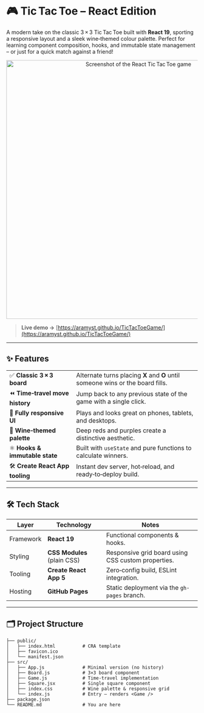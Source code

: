 # 🎮 Tic Tac Toe – React Edition

A modern take on the classic 3 × 3 Tic Tac Toe built with **React 19**, sporting a responsive layout and a sleek wine‑themed colour palette. Perfect for learning component composition, hooks, and immutable state management – or just for a quick match against a friend!

<p align="center">
  <a href="https://aramyst.github.io/TicTacToeGame/" target="_blank"><img src="docs/screenshot.png" alt="Screenshot of the React Tic Tac Toe game" width="680"></a>
</p>

> **Live demo →** [https://aramyst.github.io/TicTacToeGame/](https://aramyst.github.io/TicTacToeGame/)

---

## ✨ Features

|                                 |                                                                                |
| ------------------------------- | ------------------------------------------------------------------------------ |
| ✅ **Classic 3 × 3 board**       | Alternate turns placing **X** and **O** until someone wins or the board fills. |
| ⏪ **Time‑travel move history**  | Jump back to any previous state of the game with a single click.               |
| 📱 **Fully responsive UI**      | Plays and looks great on phones, tablets, and desktops.                        |
| 🎨 **Wine‑themed palette**      | Deep reds and purples create a distinctive aesthetic.                          |
| ⚛️ **Hooks & immutable state**  | Built with `useState` and pure functions to calculate winners.                 |
| 🛠 **Create React App tooling** | Instant dev server, hot‑reload, and ready‑to‑deploy build.                     |

---

## 🛠 Tech Stack

| Layer     | Technology                  | Notes                                              |
| --------- | --------------------------- | -------------------------------------------------- |
| Framework | **React 19**                | Functional components & hooks.                     |
| Styling   | **CSS Modules** (plain CSS) | Responsive grid board using CSS custom properties. |
| Tooling   | **Create React App 5**      | Zero‑config build, ESLint integration.             |
| Hosting   | **GitHub Pages**            | Static deployment via the `gh-pages` branch.       |

---

## 🗂 Project Structure

```
├── public/
│   ├── index.html          # CRA template
│   ├── favicon.ico
│   └── manifest.json
├── src/
│   ├── App.js              # Minimal version (no history)
│   ├── Board.js            # 3×3 board component
│   ├── Game.js             # Time‑travel implementation
│   ├── Square.jsx          # Single square component
│   ├── index.css           # Wine palette & responsive grid
│   └── index.js            # Entry – renders <Game />
├── package.json
└── README.md               # You are here
```
